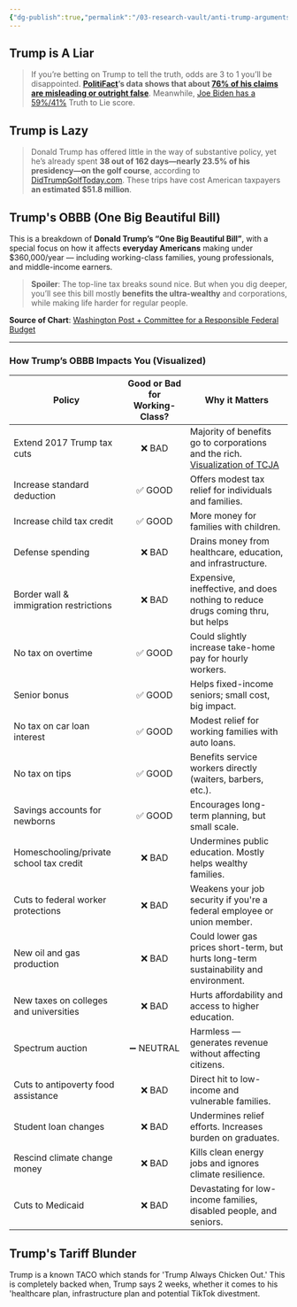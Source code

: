 ```yaml
---
{"dg-publish":true,"permalink":"/03-research-vault/anti-trump-arguments/","created":"2025-06-27T00:05:00.604-04:00","updated":"2025-06-30T10:47:34.945-04:00"}
---
```


## Trump is A Liar

>If you’re betting on Trump to tell the truth, odds are 3 to 1 you’ll be disappointed. **[PolitiFact](https://www.politifact.com/)’s data shows that about [76% of his claims are misleading or outright false](https://www.politifact.com/personalities/donald-trump/)**. Meanwhile, [Joe Biden has a 59%/41%](https://www.politifact.com/personalities/joe-biden/) Truth to Lie score.

## Trump is Lazy

> Donald Trump has offered little in the way of substantive policy, yet he’s already spent **38 out of 162 days—nearly 23.5% of his presidency—on the golf course**, according to [DidTrumpGolfToday.com](https://didtrumpgolftoday.com/). These trips have cost American taxpayers **an estimated $51.8 million**.

## Trump's OBBB (One Big Beautiful Bill) 

This is a breakdown of **Donald Trump’s “One Big Beautiful Bill”**, with a special focus on how it affects **everyday Americans** making under $360,000/year — including working-class families, young professionals, and middle-income earners.

> **Spoiler**: The top-line tax breaks sound nice. But when you dig deeper, you’ll see this bill mostly **benefits the ultra-wealthy** and corporations, while making life harder for regular people.

**Source of Chart**: [Washington Post + Committee for a Responsible Federal Budget](https://archive.ph/OlYUd/)  

---

### How Trump’s OBBB Impacts You (Visualized)

| **Policy**                              | **Good or Bad for Working-Class?** | **Why it Matters**                                                                                                                                                                                                                                              |
| --------------------------------------- | :--------------------------------: | --------------------------------------------------------------------------------------------------------------------------------------------------------------------------------------------------------------------------------------------------------------- |
| Extend 2017 Trump tax cuts              |               ❌ BAD                | Majority of benefits go to corporations and the rich. [Visualization of TCJA](https://media.itep.org/cdn-cgi/image/format=webp,onerror=redirect/https://media.itep.org/Trump-Proposals-Cut-Taxes-for-Richest-5-Percent-Raise-Taxes-on-Other-Groups-768x842.png) |
| Increase standard deduction             |               ✅ GOOD               | Offers modest tax relief for individuals and families.                                                                                                                                                                                                          |
| Increase child tax credit               |               ✅ GOOD               | More money for families with children.                                                                                                                                                                                                                          |
| Defense spending                        |               ❌ BAD                | Drains money from healthcare, education, and infrastructure.                                                                                                                                                                                                    |
| Border wall & immigration restrictions  |               ❌ BAD                | Expensive, ineffective, and does nothing to reduce drugs coming thru, but helps                                                                                                                                                                                 |
| No tax on overtime                      |               ✅ GOOD               | Could slightly increase take-home pay for hourly workers.                                                                                                                                                                                                       |
| Senior bonus                            |               ✅ GOOD               | Helps fixed-income seniors; small cost, big impact.                                                                                                                                                                                                             |
| No tax on car loan interest             |               ✅ GOOD               | Modest relief for working families with auto loans.                                                                                                                                                                                                             |
| No tax on tips                          |               ✅ GOOD               | Benefits service workers directly (waiters, barbers, etc.).                                                                                                                                                                                                     |
| Savings accounts for newborns           |               ✅ GOOD               | Encourages long-term planning, but small scale.                                                                                                                                                                                                                 |
| Homeschooling/private school tax credit |               ❌ BAD                | Undermines public education. Mostly helps wealthy families.                                                                                                                                                                                                     |
| Cuts to federal worker protections      |               ❌ BAD                | Weakens your job security if you're a federal employee or union member.                                                                                                                                                                                         |
| New oil and gas production              |               ❌ BAD                | Could lower gas prices short-term, but hurts long-term sustainability and environment.                                                                                                                                                                          |
| New taxes on colleges and universities  |               ❌ BAD                | Hurts affordability and access to higher education.                                                                                                                                                                                                             |
| Spectrum auction                        |             ➖ NEUTRAL              | Harmless — generates revenue without affecting citizens.                                                                                                                                                                                                        |
| Cuts to antipoverty food assistance     |               ❌ BAD                | Direct hit to low-income and vulnerable families.                                                                                                                                                                                                               |
| Student loan changes                    |               ❌ BAD                | Undermines relief efforts. Increases burden on graduates.                                                                                                                                                                                                       |
| Rescind climate change money            |               ❌ BAD                | Kills clean energy jobs and ignores climate resilience.                                                                                                                                                                                                         |
| Cuts to Medicaid                        |               ❌ BAD                | Devastating for low-income families, disabled people, and seniors.                                                                                                                                                                                              |



## Trump's Tariff Blunder
Trump is a known TACO which stands for 'Trump Always Chicken Out.' This is completely backed when, Trump says 2 weeks, whether it comes to his 'healthcare plan, infrastructure plan and potential TikTok divestment. 